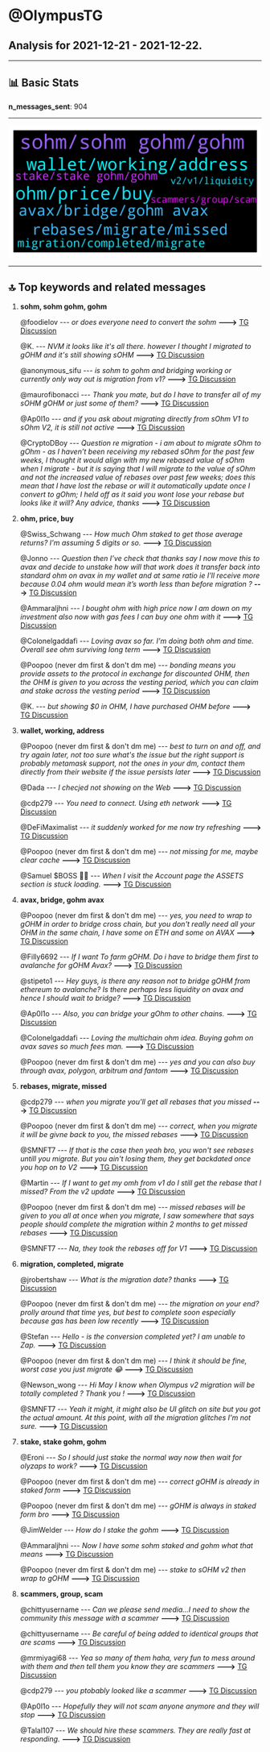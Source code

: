 # **@OlympusTG**
 ## Analysis for **2021-12-21** - **2021-12-22**.

---

## 📊 **Basic Stats**

**n_messages_sent**: 904

---
![wordcloud](OlympusTG_1Days_wordcloud.png)

---


## 🔝 **Top keywords and related messages**

1. **sohm, sohm gohm, gohm**

    @foodielov --- *or does everyone need to convert the sohm* **--->** [TG Discussion](https://t.me/OlympusTG/131526)

    @K. --- *NVM it looks like it's all there. however I thought I migrated to gOHM and it's still showing sOHM* **--->** [TG Discussion](https://t.me/OlympusTG/130522)

    @anonymous_sifu --- *is sohm to gohm and bridging working or currently only way out is migration from v1?* **--->** [TG Discussion](https://t.me/OlympusTG/132191)

    @maurofibonacci --- *Thank you mate, but do I have to transfer all of my sOHM gOHM or just some of them?* **--->** [TG Discussion](https://t.me/OlympusTG/130835)

    @Ap0l1o --- *and if you ask about migrating directly from sOhm V1 to sOhm V2, it is still not active* **--->** [TG Discussion](https://t.me/OlympusTG/130562)

    @CryptoDBoy --- *Question re migration - i am about to migrate sOhm to gOhm - as I haven’t been receiving my rebased sOhm for the past few weeks, I thought it would align with my new rebased value of sOhm when I migrate - but it is saying that I will migrate to the value of sOhm and not the increased value of rebases over past few weeks; does this mean that I have lost the rebase or will it automatically update once I convert to gOhm; I held off as it said you wont lose your rebase but looks like it will? Any advice, thanks* **--->** [TG Discussion](https://t.me/OlympusTG/131254)

2. **ohm, price, buy**

    @Swiss_Schwang --- *How much Ohm staked to get those average returns? I'm assuming 5 digits or so.* **--->** [TG Discussion](https://t.me/OlympusTG/132202)

    @Jonno --- *Question then I’ve check that thanks say I now move this to avax and decide to unstake how will that work does it transfer back into standard ohm on avax in my wallet and at same ratio ie I’ll receive more because 0.04 ohm would mean it’s worth less than before migration ?* **--->** [TG Discussion](https://t.me/OlympusTG/131984)

    @Ammaraljhni --- *I bought ohm with high price now I am down on my investment also now with gas fees I can buy one ohm with it* **--->** [TG Discussion](https://t.me/OlympusTG/130687)

    @Colonelgaddafi --- *Loving avax so far. I'm doing both ohm and time. Overall see ohm surviving long term* **--->** [TG Discussion](https://t.me/OlympusTG/132181)

    @Poopoo (never dm first & don't dm me) --- *bonding means you provide assets to the protocol in exchange for discounted OHM, then the OHM is given to you across the vesting period, which you can claim and stake across the vesting period* **--->** [TG Discussion](https://t.me/OlympusTG/131002)

    @K. --- *but showing $0 in OHM, I have purchased OHM before* **--->** [TG Discussion](https://t.me/OlympusTG/130488)

3. **wallet, working, address**

    @Poopoo (never dm first & don't dm me) --- *best to turn on and off, and try again later, not too sure what's the issue but the right support is probably metamask support, not the ones in your dm, contact them directly from their website if the issue persists later* **--->** [TG Discussion](https://t.me/OlympusTG/130668)

    @Dada --- *I checjed not showing on the Web* **--->** [TG Discussion](https://t.me/OlympusTG/131805)

    @cdp279 --- *You need to connect. Using eth network* **--->** [TG Discussion](https://t.me/OlympusTG/131660)

    @DeFiMaximalist --- *it suddenly worked for me now try refreshing* **--->** [TG Discussion](https://t.me/OlympusTG/131663)

    @Poopoo (never dm first & don't dm me) --- *not missing for me, maybe clear cache* **--->** [TG Discussion](https://t.me/OlympusTG/131391)

    @Samuel $BOSS 💎🙌 --- *When I visit the Account page the ASSETS section is stuck loading.* **--->** [TG Discussion](https://t.me/OlympusTG/131575)

4. **avax, bridge, gohm avax**

    @Poopoo (never dm first & don't dm me) --- *yes, you need to wrap to gOHM in order to bridge cross chain, but you don't really need all your OHM in the same chain, I have some on ETH and some on AVAX* **--->** [TG Discussion](https://t.me/OlympusTG/130604)

    @Filly6692 --- *If I want To farm gOHM. Do i have to bridge them first  to avalanche for gOHM Avax?* **--->** [TG Discussion](https://t.me/OlympusTG/130942)

    @stipeto1 --- *Hey guys, is there any reason not to bridge gOHM from ethereum to avalanche? Is there perhaps less liquidity on avax and hence I should wait to bridge?* **--->** [TG Discussion](https://t.me/OlympusTG/131738)

    @Ap0l1o --- *Also, you can bridge your gOhm to other chains.* **--->** [TG Discussion](https://t.me/OlympusTG/130391)

    @Colonelgaddafi --- *Loving the multichain ohm idea. Buying gohm on avax saves so much fees man.* **--->** [TG Discussion](https://t.me/OlympusTG/132179)

    @Poopoo (never dm first & don't dm me) --- *yes and you can also buy through avax, polygon, arbitrum and fantom* **--->** [TG Discussion](https://t.me/OlympusTG/130577)

5. **rebases, migrate, missed**

    @cdp279 --- *when you migrate you'll get all rebases that you missed* **--->** [TG Discussion](https://t.me/OlympusTG/130336)

    @Poopoo (never dm first & don't dm me) --- *correct, when you migrate it will be givne back to you, the missed rebases* **--->** [TG Discussion](https://t.me/OlympusTG/130479)

    @SMNFT7 --- *If that is the case then yeah bro, you won't see rebases untill you migrate. But you ain't losing them, they get backdated once you hop on to V2* **--->** [TG Discussion](https://t.me/OlympusTG/131931)

    @Martin --- *If I want to get my omh from v1 do I still get the rebase that I missed? From the v2 update* **--->** [TG Discussion](https://t.me/OlympusTG/130335)

    @Poopoo (never dm first & don't dm me) --- *missed rebases will be given to you all at once when you migrate, I saw somewhere that says people should complete the migration within 2 months to get missed rebases* **--->** [TG Discussion](https://t.me/OlympusTG/131020)

    @SMNFT7 --- *Na, they took the rebases off for V1* **--->** [TG Discussion](https://t.me/OlympusTG/131936)

6. **migration, completed, migrate**

    @jrobertshaw --- *What is the migration date? thanks* **--->** [TG Discussion](https://t.me/OlympusTG/130993)

    @Poopoo (never dm first & don't dm me) --- *the migration on your end? prolly around that time yes, but best to complete soon especially because gas has been low recently* **--->** [TG Discussion](https://t.me/OlympusTG/131025)

    @Stefan --- *Hello - is the conversion completed yet? I am unable to Zap.* **--->** [TG Discussion](https://t.me/OlympusTG/132042)

    @Poopoo (never dm first & don't dm me) --- *I think it should be fine, worst case you just migrate 😂* **--->** [TG Discussion](https://t.me/OlympusTG/130928)

    @Newson_wong --- *Hi May I know when Olympus v2 migration will be totally completed ? Thank you !* **--->** [TG Discussion](https://t.me/OlympusTG/131956)

    @SMNFT7 --- *Yeah it might, it might also be UI glitch on site but you got the actual amount. At this point, with all the migration glitches I'm not sure.* **--->** [TG Discussion](https://t.me/OlympusTG/131859)

7. **stake, stake gohm, gohm**

    @Eroni --- *So I should just stake the normal way now then wait for olyzaps to work?* **--->** [TG Discussion](https://t.me/OlympusTG/131576)

    @Poopoo (never dm first & don't dm me) --- *correct gOHM is already in staked form* **--->** [TG Discussion](https://t.me/OlympusTG/131218)

    @Poopoo (never dm first & don't dm me) --- *gOHM is always in staked form bro* **--->** [TG Discussion](https://t.me/OlympusTG/131906)

    @JimWelder --- *How do I stake the gohm* **--->** [TG Discussion](https://t.me/OlympusTG/130649)

    @Ammaraljhni --- *Now I have some sohm staked and gohm what that means* **--->** [TG Discussion](https://t.me/OlympusTG/130702)

    @Poopoo (never dm first & don't dm me) --- *stake to sOHM v2 then wrap to gOHM* **--->** [TG Discussion](https://t.me/OlympusTG/131441)

8. **scammers, group, scam**

    @chittyusername --- *Can we please send media...I need to show the community this message with a scammer* **--->** [TG Discussion](https://t.me/OlympusTG/131669)

    @chittyusername --- *Be careful of being added to identical groups that are scams* **--->** [TG Discussion](https://t.me/OlympusTG/131589)

    @mrmiyagi68 --- *Yea so many of them haha, very fun to mess around with them and then tell them you know they are scammers* **--->** [TG Discussion](https://t.me/OlympusTG/132239)

    @cdp279 --- *you ptobably looked like a scammer* **--->** [TG Discussion](https://t.me/OlympusTG/132285)

    @Ap0l1o --- *Hopefully they will not scam anyone anymore and they will stop* **--->** [TG Discussion](https://t.me/OlympusTG/130598)

    @Talal107 --- *We should hire these scammers. They are really fast at responding.* **--->** [TG Discussion](https://t.me/OlympusTG/131853)

